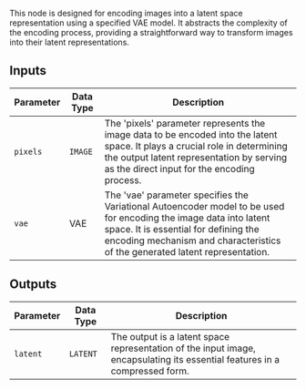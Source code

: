 
This node is designed for encoding images into a latent space representation using a specified VAE model. It abstracts the complexity of the encoding process, providing a straightforward way to transform images into their latent representations.

## Inputs

| Parameter | Data Type | Description |
|-----------|-------------|-------------|
| `pixels`  | `IMAGE`     | The 'pixels' parameter represents the image data to be encoded into the latent space. It plays a crucial role in determining the output latent representation by serving as the direct input for the encoding process. |
| `vae`     | VAE       | The 'vae' parameter specifies the Variational Autoencoder model to be used for encoding the image data into latent space. It is essential for defining the encoding mechanism and characteristics of the generated latent representation. |

## Outputs

| Parameter | Data Type | Description |
|-----------|-------------|-------------|
| `latent`  | `LATENT`    | The output is a latent space representation of the input image, encapsulating its essential features in a compressed form. |
